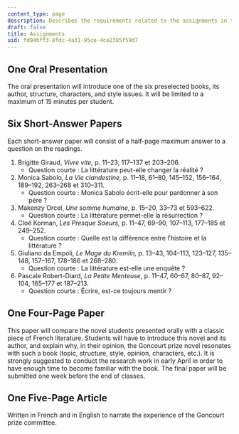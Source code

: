 ```yaml
---
content_type: page
description: Describes the requirements related to the assignments in the class.
draft: false
title: Assignments
uid: fd04bff3-8fdc-4a31-95ce-4ce2385f59d7
---
```

## One Oral Presentation 

The oral presentation will introduce one of the six preselected books, its author, structure, characters, and style issues. It will be limited to a maximum of 15 minutes per student.

## Six Short-Answer Papers

Each short-answer paper will consist of a half-page maximum answer to a question on the readings.

1. Brigitte Giraud, *Vivre vite,* p. 11–23, 117–137 et 203–206. 
    - Question courte : La littérature peut-elle changer la réalité ?
2. Monica Sabolo, *La Vie clandestine,* p. 11–18, 61–80, 145–152, 156–164, 189–192, 263–268 et 310–311. 
    - Question courte : Monica Sabolo écrit-elle pour pardonner à son père ?
3. Makenzy Orcel, *Une somme humaine*, p. 15–20, 33–73 et 593–622. 
    - Question courte : La littérature permet-elle la résurrection ?
4. Cloé Korman, *Les Presque Soeurs,* p. 11–47, 69–90, 107–113, 177–185 et 249–252. 
    - Question courte : Quelle est la différence entre l’histoire et la littérature ?
5. Giuliano da Empoli, *Le Mage du Kremlin,* p. 13–43, 104–113, 123–127, 135–148, 157–167, 178–186 et 268–280. 
    - Question courte : La littérature est-elle une enquête ?
6. Pascale Robert-Diard, *La Petite Menteuse*, p. 11–47, 60–67, 80–87, 92–104, 165–177 et 187–213. 
    - Question courte : Écrire, est-ce toujours mentir ?

## One Four-Page Paper 

This paper will compare the novel students presented orally with a classic piece of French literature. Students will have to introduce this novel and its author, and explain why, in their opinion, the Goncourt prize novel resonates with such a book (topic, structure, style, opinion, characters, etc.). It is strongly suggested to conduct the research work in early April in order to have enough time to become familiar with the book. The final paper will be submitted one week before the end of classes.

## One Five-Page Article 

Written in French and in English to narrate the experience of the Goncourt prize committee.